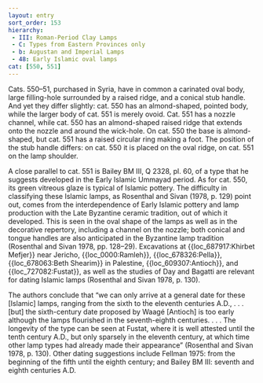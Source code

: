 ```yaml
---
layout: entry
sort_order: 153
hierarchy:
 - III: Roman-Period Clay Lamps
 - C: Types from Eastern Provinces only
 - b: Augustan and Imperial Lamps
 - 48: Early Islamic oval lamps
cat: [550, 551]
---
```


Cats. 550–51, purchased in Syria, have in common a carinated oval body, large filling-hole surrounded by a raised ridge, and a conical stub handle. And yet they differ slightly: cat. 550 has an almond-shaped, pointed body, while the larger body of cat. 551 is merely ovoid. Cat. 551 has a nozzle channel, while cat. 550 has an almond-shaped raised ridge that extends onto the nozzle and around the wick-hole. On cat. 550 the base is almond-shaped, but cat. 551 has a raised circular ring making a foot. The position of the stub handle differs: on cat. 550 it is placed on the oval ridge, on cat. 551 on the lamp shoulder.

A close parallel to cat. 551 is Bailey BM III, Q 2328, pl. 60, of a type that he suggests developed in the Early Islamic Ummayad period. As for cat. 550, its green vitreous glaze is typical of Islamic pottery. The difficulty in classifying these Islamic lamps, as Rosenthal and Sivan (1978, p. 129) point out, comes from the interdependence of Early Islamic pottery and lamp production with the Late Byzantine ceramic tradition, out of which it developed. This is seen in the oval shape of the lamps as well as in the decorative repertory, including a channel on the nozzle; both conical and tongue handles are also anticipated in the Byzantine lamp tradition (Rosenthal and Sivan 1978, pp. 128–29). Excavations at {{loc_687917:Khirbet Mefjer}} near Jericho, {{loc_0000:Ramleh}}, {{loc_678326:Pella}}, {{loc_678063:Beth Shearim}} in Palestine, {{loc_609307:Antioch}}, and {{loc_727082:Fustat}}, as well as the studies of Day and Bagatti are relevant for dating Islamic lamps (Rosenthal and Sivan 1978, p. 130).

The authors conclude that “we can only arrive at a general date for these \[Islamic\] lamps, ranging from the sixth to the eleventh centuries A.D., . . . \[but\] the sixth-century date proposed by Waagé \[Antioch\] is too early although the lamps flourished in the seventh-eighth centuries. . . . The longevity of the type can be seen at Fustat, where it is well attested until the tenth century A.D., but only sparsely in the eleventh century, at which time other lamp types had already made their appearance” (Rosenthal and Sivan 1978, p. 130). Other dating suggestions include Fellman 1975: from the beginning of the fifth until the eighth century; and Bailey BM III: seventh and eighth centuries A.D.
